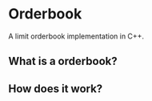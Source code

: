 # Orderbook

A limit orderbook implementation in C++.

## What is a orderbook?

## How does it work?
